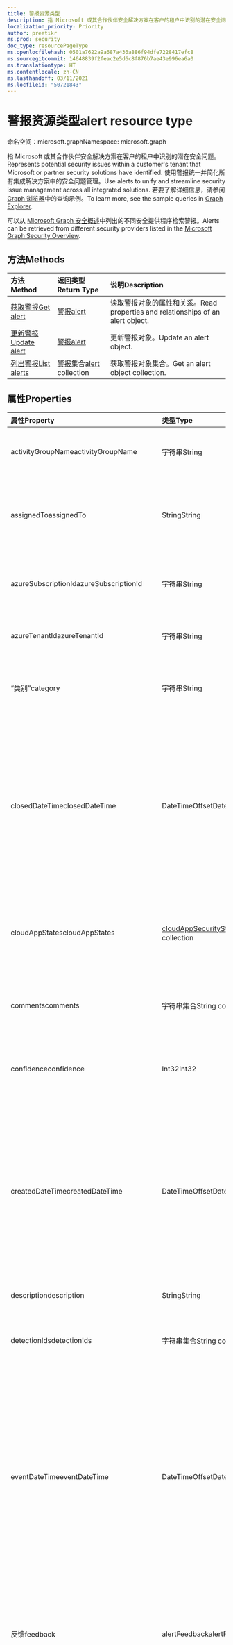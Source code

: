 ```yaml
---
title: 警报资源类型
description: 指 Microsoft 或其合作伙伴安全解决方案在客户的租户中识别的潜在安全问题。 使用警报统一并简化所有集成解决方案中的安全问题管理。 若要了解详细信息，请参阅 Graph 浏览器中的查询示例。
localization_priority: Priority
author: preetikr
ms.prod: security
doc_type: resourcePageType
ms.openlocfilehash: 0501a7622a9a687a436a886f94dfe7228417efc8
ms.sourcegitcommit: 14648839f2feac2e5d6c8f876b7ae43e996ea6a0
ms.translationtype: HT
ms.contentlocale: zh-CN
ms.lasthandoff: 03/11/2021
ms.locfileid: "50721843"
---
```

# <a name="alert-resource-type"></a><span data-ttu-id="0da71-105">警报资源类型</span><span class="sxs-lookup"><span data-stu-id="0da71-105">alert resource type</span></span>

<span data-ttu-id="0da71-106">命名空间：microsoft.graph</span><span class="sxs-lookup"><span data-stu-id="0da71-106">Namespace: microsoft.graph</span></span>

<span data-ttu-id="0da71-107">指 Microsoft 或其合作伙伴安全解决方案在客户的租户中识别的潜在安全问题。</span><span class="sxs-lookup"><span data-stu-id="0da71-107">Represents potential security issues within a customer's tenant that Microsoft or partner security solutions have identified.</span></span> <span data-ttu-id="0da71-108">使用警报统一并简化所有集成解决方案中的安全问题管理。</span><span class="sxs-lookup"><span data-stu-id="0da71-108">Use alerts to unify and streamline security issue management across all integrated solutions.</span></span> <span data-ttu-id="0da71-109">若要了解详细信息，请参阅 [Graph 浏览器](https://developer.microsoft.com/graph/graph-explorer)中的查询示例。</span><span class="sxs-lookup"><span data-stu-id="0da71-109">To learn more, see the sample queries in [Graph Explorer](https://developer.microsoft.com/graph/graph-explorer).</span></span>

<span data-ttu-id="0da71-110">可以从 [Microsoft Graph 安全概述](security-api-overview.md)中列出的不同安全提供程序检索警报。</span><span class="sxs-lookup"><span data-stu-id="0da71-110">Alerts can be retrieved from different security providers listed in the [Microsoft Graph Security Overview](security-api-overview.md).</span></span>

## <a name="methods"></a><span data-ttu-id="0da71-111">方法</span><span class="sxs-lookup"><span data-stu-id="0da71-111">Methods</span></span>

| <span data-ttu-id="0da71-112">方法</span><span class="sxs-lookup"><span data-stu-id="0da71-112">Method</span></span>   | <span data-ttu-id="0da71-113">返回类型</span><span class="sxs-lookup"><span data-stu-id="0da71-113">Return Type</span></span>|<span data-ttu-id="0da71-114">说明</span><span class="sxs-lookup"><span data-stu-id="0da71-114">Description</span></span>|
|:---------------|:--------|:----------|
|[<span data-ttu-id="0da71-115">获取警报</span><span class="sxs-lookup"><span data-stu-id="0da71-115">Get alert</span></span>](../api/alert-get.md) | [<span data-ttu-id="0da71-116">警报</span><span class="sxs-lookup"><span data-stu-id="0da71-116">alert</span></span>](alert.md) |<span data-ttu-id="0da71-117">读取警报对象的属性和关系。</span><span class="sxs-lookup"><span data-stu-id="0da71-117">Read properties and relationships of an alert object.</span></span>|
|[<span data-ttu-id="0da71-118">更新警报</span><span class="sxs-lookup"><span data-stu-id="0da71-118">Update alert</span></span>](../api/alert-update.md) | [<span data-ttu-id="0da71-119">警报</span><span class="sxs-lookup"><span data-stu-id="0da71-119">alert</span></span>](alert.md) |<span data-ttu-id="0da71-120">更新警报对象。</span><span class="sxs-lookup"><span data-stu-id="0da71-120">Update an alert object.</span></span> |
|[<span data-ttu-id="0da71-121">列出警报</span><span class="sxs-lookup"><span data-stu-id="0da71-121">List alerts</span></span>](../api/alert-list.md) | <span data-ttu-id="0da71-122">[警报](alert.md)集合</span><span class="sxs-lookup"><span data-stu-id="0da71-122">[alert](alert.md) collection</span></span> |<span data-ttu-id="0da71-123">获取警报对象集合。</span><span class="sxs-lookup"><span data-stu-id="0da71-123">Get an alert object collection.</span></span>|

## <a name="properties"></a><span data-ttu-id="0da71-124">属性</span><span class="sxs-lookup"><span data-stu-id="0da71-124">Properties</span></span>

| <span data-ttu-id="0da71-125">属性</span><span class="sxs-lookup"><span data-stu-id="0da71-125">Property</span></span>             | <span data-ttu-id="0da71-126">类型</span><span class="sxs-lookup"><span data-stu-id="0da71-126">Type</span></span>                                                         | <span data-ttu-id="0da71-127">说明</span><span class="sxs-lookup"><span data-stu-id="0da71-127">Description</span></span>                                                                                                                                                                                                                                                                                          |
|:---------------------|:-------------------------------------------------------------|:-----------------------------------------------------------------------------------------------------------------------------------------------------------------------------------------------------------------------------------------------------------------------------------------------------|
| <span data-ttu-id="0da71-128">activityGroupName</span><span class="sxs-lookup"><span data-stu-id="0da71-128">activityGroupName</span></span>    | <span data-ttu-id="0da71-129">字符串</span><span class="sxs-lookup"><span data-stu-id="0da71-129">String</span></span>                                                       | <span data-ttu-id="0da71-130">此警报归因于的活动组（攻击者）的名称或别名。</span><span class="sxs-lookup"><span data-stu-id="0da71-130">Name or alias of the activity group (attacker) this alert is attributed to.</span></span>                                                                                                                                                                                                                          |
| <span data-ttu-id="0da71-131">assignedTo</span><span class="sxs-lookup"><span data-stu-id="0da71-131">assignedTo</span></span>           | <span data-ttu-id="0da71-132">String</span><span class="sxs-lookup"><span data-stu-id="0da71-132">String</span></span>                                                       | <span data-ttu-id="0da71-133">分配警报的分析员名称，用于分类、调查或修复（支持[更新](../api/alert-update.md)）。</span><span class="sxs-lookup"><span data-stu-id="0da71-133">Name of the analyst the alert is assigned to for triage, investigation, or remediation (supports [update](../api/alert-update.md)).</span></span>                                                                                                                                                                  |
| <span data-ttu-id="0da71-134">azureSubscriptionId</span><span class="sxs-lookup"><span data-stu-id="0da71-134">azureSubscriptionId</span></span>  | <span data-ttu-id="0da71-135">字符串</span><span class="sxs-lookup"><span data-stu-id="0da71-135">String</span></span>                                                       | <span data-ttu-id="0da71-136">Azure 订阅 ID，如果此警报与 Azure 资源相关时显示。</span><span class="sxs-lookup"><span data-stu-id="0da71-136">Azure subscription ID, present if this alert is related to an Azure resource.</span></span>                                                                                                                                                                                                                        |
| <span data-ttu-id="0da71-137">azureTenantId</span><span class="sxs-lookup"><span data-stu-id="0da71-137">azureTenantId</span></span>        | <span data-ttu-id="0da71-138">字符串</span><span class="sxs-lookup"><span data-stu-id="0da71-138">String</span></span>                                                       | <span data-ttu-id="0da71-139">Azure Active Directory 租户 ID。</span><span class="sxs-lookup"><span data-stu-id="0da71-139">Azure Active Directory tenant ID.</span></span> <span data-ttu-id="0da71-140">必需。</span><span class="sxs-lookup"><span data-stu-id="0da71-140">Required.</span></span>                                                                                                                                                                                                                                                          |
| <span data-ttu-id="0da71-141">“类别”</span><span class="sxs-lookup"><span data-stu-id="0da71-141">category</span></span>             | <span data-ttu-id="0da71-142">字符串</span><span class="sxs-lookup"><span data-stu-id="0da71-142">String</span></span>                                                       | <span data-ttu-id="0da71-143">警报的类别（例如，credentialTheft、ransomware 等）。</span><span class="sxs-lookup"><span data-stu-id="0da71-143">Category of the alert (for example, credentialTheft, ransomware, etc.).</span></span>                                                                                                                                                                                                                              |
| <span data-ttu-id="0da71-144">closedDateTime</span><span class="sxs-lookup"><span data-stu-id="0da71-144">closedDateTime</span></span>       | <span data-ttu-id="0da71-145">DateTimeOffset</span><span class="sxs-lookup"><span data-stu-id="0da71-145">DateTimeOffset</span></span>                                               | <span data-ttu-id="0da71-146">警报关闭的时间。</span><span class="sxs-lookup"><span data-stu-id="0da71-146">Time at which the alert was closed.</span></span> <span data-ttu-id="0da71-147">时间戳类型表示采用 ISO 8601 格式的日期和时间信息，始终采用 UTC 时间。</span><span class="sxs-lookup"><span data-stu-id="0da71-147">The Timestamp type represents date and time information using ISO 8601 format and is always in UTC time.</span></span> <span data-ttu-id="0da71-148">例如，2014 年 1 月 1 日午夜 UTC 为 `2014-01-01T00:00:00Z` （支持 [更新](../api/alert-update.md)）。</span><span class="sxs-lookup"><span data-stu-id="0da71-148">For example, midnight UTC on Jan 1, 2014 is `2014-01-01T00:00:00Z` (supports [update](../api/alert-update.md)).</span></span>                    |
| <span data-ttu-id="0da71-149">cloudAppStates</span><span class="sxs-lookup"><span data-stu-id="0da71-149">cloudAppStates</span></span>       | <span data-ttu-id="0da71-150">[cloudAppSecurityState](cloudappsecuritystate.md) 集合</span><span class="sxs-lookup"><span data-stu-id="0da71-150">[cloudAppSecurityState](cloudappsecuritystate.md) collection</span></span> | <span data-ttu-id="0da71-151">提供程序生成的与此警报相关的云应用程序的安全相关状态信息。</span><span class="sxs-lookup"><span data-stu-id="0da71-151">Security-related stateful information generated by the provider about the cloud application/s related to this alert.</span></span>                                                                                                                                                                                 |
| <span data-ttu-id="0da71-152">comments</span><span class="sxs-lookup"><span data-stu-id="0da71-152">comments</span></span>             | <span data-ttu-id="0da71-153">字符串集合</span><span class="sxs-lookup"><span data-stu-id="0da71-153">String collection</span></span>                                            | <span data-ttu-id="0da71-154">客户提供的警报评论（用于客户警报管理）（支持[更新](../api/alert-update.md)）。</span><span class="sxs-lookup"><span data-stu-id="0da71-154">Customer-provided comments on alert (for customer alert management) (supports [update](../api/alert-update.md)).</span></span>                                                                                                                                                                                     |
| <span data-ttu-id="0da71-155">confidence</span><span class="sxs-lookup"><span data-stu-id="0da71-155">confidence</span></span>           | <span data-ttu-id="0da71-156">Int32</span><span class="sxs-lookup"><span data-stu-id="0da71-156">Int32</span></span>                                                        | <span data-ttu-id="0da71-157">检测逻辑的可信度（1-100 之间的百分比）。</span><span class="sxs-lookup"><span data-stu-id="0da71-157">Confidence of the detection logic (percentage between 1-100).</span></span>                                                                                                                                                                                                                                        |
| <span data-ttu-id="0da71-158">createdDateTime</span><span class="sxs-lookup"><span data-stu-id="0da71-158">createdDateTime</span></span>      | <span data-ttu-id="0da71-159">DateTimeOffset</span><span class="sxs-lookup"><span data-stu-id="0da71-159">DateTimeOffset</span></span>                                               | <span data-ttu-id="0da71-160">警报提供程序创建警报的时间。</span><span class="sxs-lookup"><span data-stu-id="0da71-160">Time at which the alert was created by the alert provider.</span></span> <span data-ttu-id="0da71-161">时间戳类型表示采用 ISO 8601 格式的日期和时间信息，始终采用 UTC 时区。</span><span class="sxs-lookup"><span data-stu-id="0da71-161">The Timestamp type represents date and time information using ISO 8601 format and is always in UTC time.</span></span> <span data-ttu-id="0da71-162">例如，2014 年 1 月 1 日午夜 UTC 为 `2014-01-01T00:00:00Z`。</span><span class="sxs-lookup"><span data-stu-id="0da71-162">For example, midnight UTC on Jan 1, 2014 is `2014-01-01T00:00:00Z`.</span></span> <span data-ttu-id="0da71-163">必需。</span><span class="sxs-lookup"><span data-stu-id="0da71-163">Required.</span></span>                               |
| <span data-ttu-id="0da71-164">description</span><span class="sxs-lookup"><span data-stu-id="0da71-164">description</span></span>          | <span data-ttu-id="0da71-165">String</span><span class="sxs-lookup"><span data-stu-id="0da71-165">String</span></span>                                                       | <span data-ttu-id="0da71-166">警报说明。</span><span class="sxs-lookup"><span data-stu-id="0da71-166">Alert description.</span></span>                                                                                                                                                                                                                                                                                   |
| <span data-ttu-id="0da71-167">detectionIds</span><span class="sxs-lookup"><span data-stu-id="0da71-167">detectionIds</span></span>         | <span data-ttu-id="0da71-168">字符串集合</span><span class="sxs-lookup"><span data-stu-id="0da71-168">String collection</span></span>                                            | <span data-ttu-id="0da71-169">与此警报实体相关的警报集（每个警报作为单独的记录推送到 SIEM）。</span><span class="sxs-lookup"><span data-stu-id="0da71-169">Set of alerts related to this alert entity (each alert is pushed to the SIEM as a separate record).</span></span>                                                                                                                                                                                                  |
| <span data-ttu-id="0da71-170">eventDateTime</span><span class="sxs-lookup"><span data-stu-id="0da71-170">eventDateTime</span></span>        | <span data-ttu-id="0da71-171">DateTimeOffset</span><span class="sxs-lookup"><span data-stu-id="0da71-171">DateTimeOffset</span></span>                                               | <span data-ttu-id="0da71-172">发生用作生成警报触发器的事件的时间。</span><span class="sxs-lookup"><span data-stu-id="0da71-172">Time at which the event(s) that served as the trigger(s) to generate the alert occurred.</span></span> <span data-ttu-id="0da71-173">时间戳类型表示采用 ISO 8601 格式的日期和时间信息，始终采用 UTC 时区。</span><span class="sxs-lookup"><span data-stu-id="0da71-173">The Timestamp type represents date and time information using ISO 8601 format and is always in UTC time.</span></span> <span data-ttu-id="0da71-174">例如，2014 年 1 月 1 日午夜 UTC 为 `2014-01-01T00:00:00Z`。</span><span class="sxs-lookup"><span data-stu-id="0da71-174">For example, midnight UTC on Jan 1, 2014 is `2014-01-01T00:00:00Z`.</span></span> <span data-ttu-id="0da71-175">必需。</span><span class="sxs-lookup"><span data-stu-id="0da71-175">Required.</span></span> |
| <span data-ttu-id="0da71-176">反馈</span><span class="sxs-lookup"><span data-stu-id="0da71-176">feedback</span></span>             | <span data-ttu-id="0da71-177">alertFeedback</span><span class="sxs-lookup"><span data-stu-id="0da71-177">alertFeedback</span></span>                                                | <span data-ttu-id="0da71-178">分析师对警报的反馈。</span><span class="sxs-lookup"><span data-stu-id="0da71-178">Analyst feedback on the alert.</span></span> <span data-ttu-id="0da71-179">可取值为：`unknown`、`truePositive`、`falsePositive`、`benignPositive`。</span><span class="sxs-lookup"><span data-stu-id="0da71-179">Possible values are: `unknown`, `truePositive`, `falsePositive`, `benignPositive`.</span></span> <span data-ttu-id="0da71-180">（支持[更新](../api/alert-update.md)）</span><span class="sxs-lookup"><span data-stu-id="0da71-180">(supports [update](../api/alert-update.md))</span></span>                                                                                                                                        |
| <span data-ttu-id="0da71-181">fileStates</span><span class="sxs-lookup"><span data-stu-id="0da71-181">fileStates</span></span>           | <span data-ttu-id="0da71-182">[fileSecurityState](filesecuritystate.md) 集合</span><span class="sxs-lookup"><span data-stu-id="0da71-182">[fileSecurityState](filesecuritystate.md) collection</span></span>         | <span data-ttu-id="0da71-183">提供程序生成的与此警报相关的文件的安全相关状态信息。</span><span class="sxs-lookup"><span data-stu-id="0da71-183">Security-related stateful information generated by the provider about the file(s) related to this alert.</span></span>                                                                                                                                                                                             |
| <span data-ttu-id="0da71-184">hostStates</span><span class="sxs-lookup"><span data-stu-id="0da71-184">hostStates</span></span>           | <span data-ttu-id="0da71-185">[hostSecurityState](hostsecuritystate.md) 集合</span><span class="sxs-lookup"><span data-stu-id="0da71-185">[hostSecurityState](hostsecuritystate.md) collection</span></span>         | <span data-ttu-id="0da71-186">提供程序生成的与此警报相关的主机的安全相关状态信息。</span><span class="sxs-lookup"><span data-stu-id="0da71-186">Security-related stateful information generated by the provider about the host(s) related to this alert.</span></span>                                                                                                                                                                                             |
| <span data-ttu-id="0da71-187">id</span><span class="sxs-lookup"><span data-stu-id="0da71-187">id</span></span>                   | <span data-ttu-id="0da71-188">String</span><span class="sxs-lookup"><span data-stu-id="0da71-188">String</span></span>                                                       | <span data-ttu-id="0da71-189">提供程序生成的 GUID/唯一标识符。</span><span class="sxs-lookup"><span data-stu-id="0da71-189">Provider-generated GUID/unique identifier.</span></span> <span data-ttu-id="0da71-190">只读。</span><span class="sxs-lookup"><span data-stu-id="0da71-190">Read-only.</span></span> <span data-ttu-id="0da71-191">必填。</span><span class="sxs-lookup"><span data-stu-id="0da71-191">Required.</span></span>                                                                                                                                                                                                                                      |
| <span data-ttu-id="0da71-192">incidentIds</span><span class="sxs-lookup"><span data-stu-id="0da71-192">incidentIds</span></span>          | <span data-ttu-id="0da71-193">String collection</span><span class="sxs-lookup"><span data-stu-id="0da71-193">String collection</span></span>                                            | <span data-ttu-id="0da71-194">与当前警报相关的事件的 ID。</span><span class="sxs-lookup"><span data-stu-id="0da71-194">IDs of incidents related to current alert.</span></span>                                                                                                                                                                                                                                                           |
| <span data-ttu-id="0da71-195">lastModifiedDateTime</span><span class="sxs-lookup"><span data-stu-id="0da71-195">lastModifiedDateTime</span></span> | <span data-ttu-id="0da71-196">DateTimeOffset</span><span class="sxs-lookup"><span data-stu-id="0da71-196">DateTimeOffset</span></span>                                               | <span data-ttu-id="0da71-197">上次修改警告实体的时间。</span><span class="sxs-lookup"><span data-stu-id="0da71-197">Time at which the alert entity was last modified.</span></span> <span data-ttu-id="0da71-198">时间戳类型表示采用 ISO 8601 格式的日期和时间信息，始终采用 UTC 时区。</span><span class="sxs-lookup"><span data-stu-id="0da71-198">The Timestamp type represents date and time information using ISO 8601 format and is always in UTC time.</span></span> <span data-ttu-id="0da71-199">例如，2014 年 1 月 1 日午夜 UTC 为 `2014-01-01T00:00:00Z`。</span><span class="sxs-lookup"><span data-stu-id="0da71-199">For example, midnight UTC on Jan 1, 2014 is `2014-01-01T00:00:00Z`.</span></span>                                                  |
| <span data-ttu-id="0da71-200">malwareStates</span><span class="sxs-lookup"><span data-stu-id="0da71-200">malwareStates</span></span>        | <span data-ttu-id="0da71-201">[malwareState](malwarestate.md) 集合</span><span class="sxs-lookup"><span data-stu-id="0da71-201">[malwareState](malwarestate.md) collection</span></span>                   | <span data-ttu-id="0da71-202">威胁智能，属于与此警报相关的恶意软件。</span><span class="sxs-lookup"><span data-stu-id="0da71-202">Threat Intelligence pertaining to malware related to this alert.</span></span>                                                                                                                                                                                                                                     |
| <span data-ttu-id="0da71-203">networkConnections</span><span class="sxs-lookup"><span data-stu-id="0da71-203">networkConnections</span></span>   | <span data-ttu-id="0da71-204">[networkConnection](networkconnection.md) 集合</span><span class="sxs-lookup"><span data-stu-id="0da71-204">[networkConnection](networkconnection.md) collection</span></span>         | <span data-ttu-id="0da71-205">提供程序生成的与此警报相关的网络连接的安全相关状态信息。</span><span class="sxs-lookup"><span data-stu-id="0da71-205">Security-related stateful information generated by the provider about the network connection(s) related to this alert.</span></span>                                                                                                                                                                               |
| <span data-ttu-id="0da71-206">processes</span><span class="sxs-lookup"><span data-stu-id="0da71-206">processes</span></span>            | <span data-ttu-id="0da71-207">[process](process.md) 集合</span><span class="sxs-lookup"><span data-stu-id="0da71-207">[process](process.md) collection</span></span>                             | <span data-ttu-id="0da71-208">提供程序生成的与此警报相关的流程的安全相关状态信息。</span><span class="sxs-lookup"><span data-stu-id="0da71-208">Security-related stateful information generated by the provider about the process or processes related to this alert.</span></span>                                                                                                                                                                                |
| <span data-ttu-id="0da71-209">recommendedActions</span><span class="sxs-lookup"><span data-stu-id="0da71-209">recommendedActions</span></span>   | <span data-ttu-id="0da71-210">字符串集合</span><span class="sxs-lookup"><span data-stu-id="0da71-210">String collection</span></span>                                            | <span data-ttu-id="0da71-211">供应商/提供程序建议对警报采取的措施（例如，隔离计算机、enforce2FA、重新映像主机）。</span><span class="sxs-lookup"><span data-stu-id="0da71-211">Vendor/provider recommended action(s) to take as a result of the alert (for example, isolate machine, enforce2FA, reimage host).</span></span>                                                                                                                                                                     |
| <span data-ttu-id="0da71-212">registryKeyStates</span><span class="sxs-lookup"><span data-stu-id="0da71-212">registryKeyStates</span></span>    | <span data-ttu-id="0da71-213">[registryKeyState](registrykeystate.md) 集合</span><span class="sxs-lookup"><span data-stu-id="0da71-213">[registryKeyState](registrykeystate.md) collection</span></span>           | <span data-ttu-id="0da71-214">提供程序生成的与此警报相关的注册表项的安全相关状态信息。</span><span class="sxs-lookup"><span data-stu-id="0da71-214">Security-related stateful information generated by the provider about the registry keys related to this alert.</span></span>                                                                                                                                                                                       |
| <span data-ttu-id="0da71-215">securityResources</span><span class="sxs-lookup"><span data-stu-id="0da71-215">securityResources</span></span>    | <span data-ttu-id="0da71-216">[securityResource](securityResource.md) collection</span><span class="sxs-lookup"><span data-stu-id="0da71-216">[securityResource](securityResource.md) collection</span></span>           | <span data-ttu-id="0da71-217">与当前警报相关的资源。</span><span class="sxs-lookup"><span data-stu-id="0da71-217">Resources related to current alert.</span></span> <span data-ttu-id="0da71-218">例如，对于某些警报，可能有 Azure 资源值。</span><span class="sxs-lookup"><span data-stu-id="0da71-218">For example, for some alerts this can have the Azure Resource value.</span></span>                                                                                                                                                                                             |
| <span data-ttu-id="0da71-219">severity</span><span class="sxs-lookup"><span data-stu-id="0da71-219">severity</span></span>             | <span data-ttu-id="0da71-220">alertSeverity</span><span class="sxs-lookup"><span data-stu-id="0da71-220">alertSeverity</span></span>                                                | <span data-ttu-id="0da71-221">警报严重性 - 由供应商/提供程序设置。</span><span class="sxs-lookup"><span data-stu-id="0da71-221">Alert severity - set by vendor/provider.</span></span> <span data-ttu-id="0da71-222">可取值为：`unknown`、`informational`、`low`、`medium`、`high`。</span><span class="sxs-lookup"><span data-stu-id="0da71-222">Possible values are: `unknown`, `informational`, `low`, `medium`, `high`.</span></span> <span data-ttu-id="0da71-223">必需。</span><span class="sxs-lookup"><span data-stu-id="0da71-223">Required.</span></span>                                                                                                                                                                         |
| <span data-ttu-id="0da71-224">sourceMaterials</span><span class="sxs-lookup"><span data-stu-id="0da71-224">sourceMaterials</span></span>      | <span data-ttu-id="0da71-225">字符串集合</span><span class="sxs-lookup"><span data-stu-id="0da71-225">String collection</span></span>                                            | <span data-ttu-id="0da71-226">与警报相关的源材料的超链接 (URI)，例如，提供程序的警报或日志搜索的用户界面等。</span><span class="sxs-lookup"><span data-stu-id="0da71-226">Hyperlinks (URIs) to the source material related to the alert, for example, provider's user interface for alerts or log search, etc.</span></span>                                                                                                                                                                 |
| <span data-ttu-id="0da71-227">status</span><span class="sxs-lookup"><span data-stu-id="0da71-227">status</span></span>               | <span data-ttu-id="0da71-228">alertStatus</span><span class="sxs-lookup"><span data-stu-id="0da71-228">alertStatus</span></span>                                                  | <span data-ttu-id="0da71-229">警告生命周期的状态（阶段）。</span><span class="sxs-lookup"><span data-stu-id="0da71-229">Alert lifecycle status (stage).</span></span> <span data-ttu-id="0da71-230">可取值为：`unknown`、`newAlert`、`inProgress`、`resolved`。</span><span class="sxs-lookup"><span data-stu-id="0da71-230">Possible values are: `unknown`, `newAlert`, `inProgress`, `resolved`.</span></span> <span data-ttu-id="0da71-231">（支持[更新](../api/alert-update.md)）。</span><span class="sxs-lookup"><span data-stu-id="0da71-231">(supports [update](../api/alert-update.md)).</span></span> <span data-ttu-id="0da71-232">必需。</span><span class="sxs-lookup"><span data-stu-id="0da71-232">Required.</span></span>                                                                                                                                         |
| <span data-ttu-id="0da71-233">标记</span><span class="sxs-lookup"><span data-stu-id="0da71-233">tags</span></span>                 | <span data-ttu-id="0da71-234">String collection</span><span class="sxs-lookup"><span data-stu-id="0da71-234">String collection</span></span>                                            | <span data-ttu-id="0da71-235">用户可定义的标签，可应用于警报并可用作筛选条件（例如“HVA”、“SAW”等）（支持[更新](../api/alert-update.md)）。</span><span class="sxs-lookup"><span data-stu-id="0da71-235">User-definable labels that can be applied to an alert and can serve as filter conditions (for example "HVA", "SAW", etc.) (supports [update](../api/alert-update.md)).</span></span>                                                                                                                               |
| <span data-ttu-id="0da71-236">title</span><span class="sxs-lookup"><span data-stu-id="0da71-236">title</span></span>                | <span data-ttu-id="0da71-237">String</span><span class="sxs-lookup"><span data-stu-id="0da71-237">String</span></span>                                                       | <span data-ttu-id="0da71-238">警报标题。</span><span class="sxs-lookup"><span data-stu-id="0da71-238">Alert title.</span></span> <span data-ttu-id="0da71-239">必需。</span><span class="sxs-lookup"><span data-stu-id="0da71-239">Required.</span></span>                                                                                                                                                                                                                                                                               |
| <span data-ttu-id="0da71-240">触发器</span><span class="sxs-lookup"><span data-stu-id="0da71-240">triggers</span></span>             | <span data-ttu-id="0da71-241">[alertTrigger](alerttrigger.md) 集合</span><span class="sxs-lookup"><span data-stu-id="0da71-241">[alertTrigger](alerttrigger.md) collection</span></span>                   | <span data-ttu-id="0da71-242">有关触发警报的特定属性的安全相关信息（警报中显示的属性）。</span><span class="sxs-lookup"><span data-stu-id="0da71-242">Security-related information about the specific properties that triggered the alert (properties appearing in the alert).</span></span> <span data-ttu-id="0da71-243">警报可能包含有关多个用户、主机、文件、ip 地址的信息。</span><span class="sxs-lookup"><span data-stu-id="0da71-243">Alerts might contain information about multiple users, hosts, files, ip addresses.</span></span> <span data-ttu-id="0da71-244">此字段指示哪些属性触发警报生成。</span><span class="sxs-lookup"><span data-stu-id="0da71-244">This field indicates which properties triggered the alert generation.</span></span>                    |
| <span data-ttu-id="0da71-245">userStates</span><span class="sxs-lookup"><span data-stu-id="0da71-245">userStates</span></span>           | <span data-ttu-id="0da71-246">[userSecurityState](usersecuritystate.md) 集合</span><span class="sxs-lookup"><span data-stu-id="0da71-246">[userSecurityState](usersecuritystate.md) collection</span></span>         | <span data-ttu-id="0da71-247">提供程序生成的与此警报相关的用户帐户的安全相关状态信息。</span><span class="sxs-lookup"><span data-stu-id="0da71-247">Security-related stateful information generated by the provider about the user accounts related to this alert.</span></span>                                                                                                                                                                                       |
| <span data-ttu-id="0da71-248">vendorInformation</span><span class="sxs-lookup"><span data-stu-id="0da71-248">vendorInformation</span></span>    | [<span data-ttu-id="0da71-249">securityVendorInformation</span><span class="sxs-lookup"><span data-stu-id="0da71-249">securityVendorInformation</span></span>](securityvendorinformation.md)    | <span data-ttu-id="0da71-250">包含有关安全产品/服务供应商、提供程序和子提供程序的详细信息的复杂类型（例如，供应商 = Microsoft；提供程序 = Windows Defender ATP；子提供程序 = AppLocker）。</span><span class="sxs-lookup"><span data-stu-id="0da71-250">Complex type containing details about the security product/service vendor, provider, and subprovider (for example, vendor=Microsoft; provider=Windows Defender ATP; subProvider=AppLocker).</span></span> <span data-ttu-id="0da71-251">必需。</span><span class="sxs-lookup"><span data-stu-id="0da71-251">Required.</span></span>                                                                                                |
| <span data-ttu-id="0da71-252">vulnerabilityStates</span><span class="sxs-lookup"><span data-stu-id="0da71-252">vulnerabilityStates</span></span>  | <span data-ttu-id="0da71-253">[vulnerabilityState](vulnerabilitystate.md) 集合</span><span class="sxs-lookup"><span data-stu-id="0da71-253">[vulnerabilityState](vulnerabilitystate.md) collection</span></span>       | <span data-ttu-id="0da71-254">威胁智能，属于与此警报相关的一个或多个漏洞。</span><span class="sxs-lookup"><span data-stu-id="0da71-254">Threat intelligence pertaining to one or more vulnerabilities related to this alert.</span></span>                                                                                                                                                                                                                 |

## <a name="relationships"></a><span data-ttu-id="0da71-255">关系</span><span class="sxs-lookup"><span data-stu-id="0da71-255">Relationships</span></span>

<span data-ttu-id="0da71-256">无。</span><span class="sxs-lookup"><span data-stu-id="0da71-256">None.</span></span>

## <a name="json-representation"></a><span data-ttu-id="0da71-257">JSON 表示形式</span><span class="sxs-lookup"><span data-stu-id="0da71-257">JSON representation</span></span>

<span data-ttu-id="0da71-258">下面是资源的 JSON 表示形式。</span><span class="sxs-lookup"><span data-stu-id="0da71-258">The following is a JSON representation of the resource.</span></span>

<!-- {
  "blockType": "resource",
  "optionalProperties": [

  ],
  "@odata.type": "microsoft.graph.alert"
}-->

```json
{
  "activityGroupName": "String",
  "assignedTo": "String",
  "azureSubscriptionId": "String",
  "azureTenantId": "String",
  "category": "String",
  "closedDateTime": "String (timestamp)",
  "cloudAppStates": [{"@odata.type": "microsoft.graph.cloudAppSecurityState"}],
  "comments": ["String"],
  "confidence": 1024,
  "createdDateTime": "String (timestamp)",
  "description": "String",
  "detectionIds": ["String"],
  "eventDateTime": "String (timestamp)",
  "feedback": "@odata.type: microsoft.graph.alertFeedback",
  "fileStates": [{"@odata.type": "microsoft.graph.fileSecurityState"}],
  "hostStates": [{"@odata.type": "microsoft.graph.hostSecurityState"}],
  "id": "String (identifier)",
  "incidentIds": ["String"],
  "lastModifiedDateTime": "String (timestamp)",
  "malwareStates": [{"@odata.type": "microsoft.graph.malwareState"}],
  "networkConnections": [{"@odata.type": "microsoft.graph.networkConnection"}],
  "processes": [{"@odata.type": "microsoft.graph.process"}],
  "recommendedActions": ["String"],
  "registryKeyStates": [{"@odata.type": "microsoft.graph.registryKeyState"}],
  "securityResources": [{"@odata.type": "microsoft.graph.securityResource"}],
  "severity": "@odata.type: microsoft.graph.alertSeverity",
  "sourceMaterials": ["String"],
  "status": "@odata.type: microsoft.graph.alertStatus",
  "tags": ["String"],
  "title": "String",
  "triggers": [{"@odata.type": "microsoft.graph.alertTrigger"}],
  "userStates": [{"@odata.type": "microsoft.graph.userSecurityState"}],
  "vendorInformation": {"@odata.type": "microsoft.graph.securityVendorInformation"},
  "vulnerabilityStates": [{"@odata.type": "microsoft.graph.vulnerabilityState"}]
}

```

<!-- uuid: 8fcb5dbc-d5aa-4681-8e31-b001d5168d79
2015-10-25 14:57:30 UTC -->
<!-- {
  "type": "#page.annotation",
  "description": "alert resource",
  "keywords": "",
  "section": "documentation",
  "tocPath": ""
}-->

